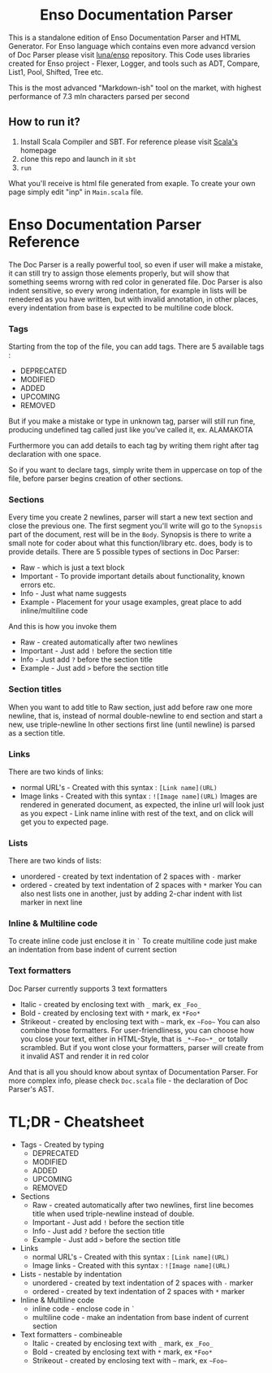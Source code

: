 <h1 align="center">Enso Documentation Parser</h1>

This is a standalone edition of Enso Documentation Parser and HTML Generator.
For Enso language which contains even more advancd version of Doc Parser please visit [luna/enso](https://github.com/luna/enso) repository.
This Code uses libraries created for Enso project - Flexer, Logger, and tools such as ADT, Compare, List1, Pool, Shifted, Tree etc.

This is the most advanced "Markdown-ish" tool on the market, with highest performance of 7.3 mln characters parsed per second

## How to run it?

1. Install Scala Compiler and SBT. For reference please visit [Scala's](https://www.scala-lang.org) homepage
2. clone this repo and launch in it `sbt`
4. `run`

What you'll receive is html file generated from exaple.
To create your own page simply edit "inp" in `Main.scala` file.

# Enso Documentation Parser Reference
The Doc Parser is a really powerful tool, so even if user will make a mistake, it can still try to assign 
those elements properly, but will show that something seems wrorng with red color in generated file.
Doc Parser is also indent sensitive, so every wrong indentation, for example in lists will be renedered as you
have written, but with invalid annotation, in other places, every indentation from base is expected to be multiline code block.

### Tags
Starting from the top of the file, you can add tags.
There are 5 available tags : 
- DEPRECATED
- MODIFIED
- ADDED
- UPCOMING
- REMOVED

But if you make a mistake or type in unknown tag, parser will still run fine, producing
undefined tag called just like you've called it, ex. ALAMAKOTA

Furthermore you can add details to each tag by writing them right after tag declaration
with one space.

So if you want to declare tags, simply write them in uppercase on top of the file, before parser begins creation 
of other sections.

### Sections
Every time you create 2 newlines, parser will start a new text section and close the previous one. 
The first segment you'll write will go to the `Synopsis` part of the document, rest will be in the `Body`.
Synopsis is there to write a small note for coder about what this function/library etc. does, body is to 
provide details.
There are 5 possible types of sections in Doc Parser:
 - Raw - which is just a text block
 - Important - To provide important details about functionality, known errors etc.
 - Info - Just what name suggests
 - Example - Placement for your usage examples, great place to add inline/multiline code 

And this is how you invoke them
 - Raw - created automatically after two newlines
 - Important - Just add `!` before the section title
 - Info - Just add `?` before the section title
 - Example - Just add `>` before the section title

### Section titles
When you want to add title to Raw section, just add before raw one more newline, that is, instead of normal double-newline to end
section and start a new, use triple-newline
In other sections first line (until newline) is parsed as a section title.

### Links
There are two kinds of links:
- normal URL's - Created with this syntax : `[Link name](URL)`
- Image links - Created with this syntax : `![Image name](URL)`
Images are rendered in generated document, as expected, the inline url will look just as you expect - Link name inline with rest 
of the text, and on click will get you to expected page.

### Lists
There are two kinds of lists:
- unordered - created by text indentation of 2 spaces with `-` marker
- ordered - created by text indentation of 2 spaces with `*` marker
You can also nest lists one in another, just by adding 2-char indent with list marker in next line

### Inline & Multiline code
To create inline code just enclose it in `` ` ``
To create multiline code just make an indentation from base indent of current section

### Text formatters
Doc Parser currently supports 3 text formatters
- Italic - created by enclosing text with `_` mark, ex `_Foo_`
- Bold - created by enclosing text with `*` mark, ex `*Foo*`
- Strikeout - created by enclosing text with `~` mark, ex `~Foo~`
You can also combine those formatters. For user-friendliness, you can choose how you close your text, either in HTML-Style, that is `_*~Foo~*_` or totally scrambled. But if you wont close your formatters, parser will create from it invalid AST and render it in red color

And that is all you should know about syntax of Documentation Parser. For more complex info, please check `Doc.scala` file - the declaration of Doc Parser's AST.

# TL;DR - Cheatsheet
- Tags - Created by typing
   - DEPRECATED
   - MODIFIED
   - ADDED
   - UPCOMING
   - REMOVED
- Sections
   - Raw - created automatically after two newlines, first line becomes title when used triple-newline instead of double.
   - Important - Just add `!` before the section title
   - Info - Just add `?` before the section title
   - Example - Just add `>` before the section title
- Links
   - normal URL's - Created with this syntax : `[Link name](URL)`
   - Image links - Created with this syntax : `![Image name](URL)`
- Lists - nestable by indentation
   - unordered - created by text indentation of 2 spaces with `-` marker
   - ordered - created by text indentation of 2 spaces with `*` marker
- Inline & Multiline code
   - inline code - enclose code in `` ` ``
   - multiline code - make an indentation from base indent of current section
- Text formatters - combineable
   - Italic - created by enclosing text with `_` mark, ex `_Foo_`
   - Bold - created by enclosing text with `*` mark, ex `*Foo*`
   - Strikeout - created by enclosing text with `~` mark, ex `~Foo~`
